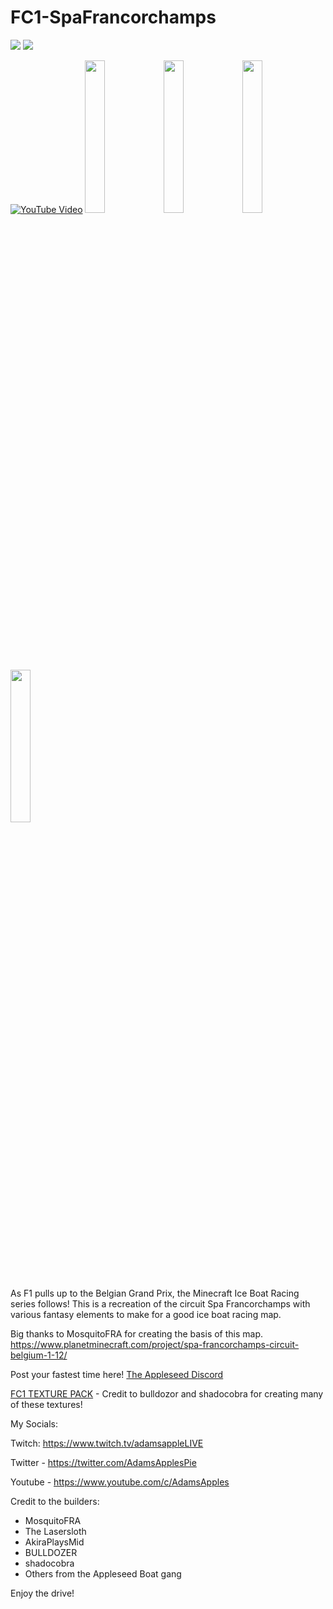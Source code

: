 # FC1-SpaFrancorchamps

[![](https://img.shields.io/badge/-Direct%20Downlod-brightgreen?style=for-the-badge)][dl-latest] [![](https://img.shields.io/badge/-PlanetMinecraft-blue?style=for-the-badge&)][planetmc]

[![YouTube Video][yt-thumbnail]][yt-vidlink]
<img src="https://user-images.githubusercontent.com/96582306/147489732-f7549e01-aa50-4a7f-85b4-c67d43486039.png" width="25%"></img><img src="https://user-images.githubusercontent.com/96582306/147489753-dccf4bed-6257-44c2-a5a7-e977143fd380.png" width="25%"></img><img src="https://user-images.githubusercontent.com/96582306/147489798-b52840e7-9f13-41c1-9710-4645ffb0ea1d.png" width="25%"></img><img src="https://user-images.githubusercontent.com/96582306/147489820-a2e885d5-745e-4172-a28e-eec7dc66842a.png" width="25%"></img>




<!--
[**Direct Download**][dl-latest] 

[PlanteMinecraft Page][planetmc]
-->

As F1 pulls up to the Belgian Grand Prix, the Minecraft Ice Boat Racing series follows! This is a recreation of the circuit Spa Francorchamps with various fantasy elements to make for a good ice boat racing map.

Big thanks to MosquitoFRA for creating the basis of this map.
https://www.planetminecraft.com/project/spa-francorchamps-circuit-belgium-1-12/


Post your fastest time here! [The Appleseed Discord][join-discord]

[FC1 TEXTURE PACK][dl-texture] - Credit to bulldozor and shadocobra for creating many of these textures!



My Socials:

Twitch: https://www.twitch.tv/adamsappleLIVE

Twitter - https://twitter.com/AdamsApplesPie

Youtube - https://www.youtube.com/c/AdamsApples

Credit to the builders:

- MosquitoFRA
- The Lasersloth
- AkiraPlaysMid
- BULLDOZER
- shadocobra
- Others from the Appleseed Boat gang

Enjoy the drive!

[dl-latest]: https://github.com/FormulaCraftOne/FC1-SpaFrancorchamps/releases/latest/download/world.zip
[dl-texture]: https://github.com/FormulaCraftOne/FC1-TexturePack/releases/latest/download/FC1.TexturePack.zip
[yt-vidlink]: https://www.youtube.com/watch?v=LlzW-lBKEZU
[yt-thumbnail]: https://img.youtube.com/vi/LlzW-lBKEZU/maxresdefault.jpg
[join-discord]: https://discord.gg/paeBnG8Csd
[planetmc]: https://www.planetminecraft.com/project/f1-spa-francorchamps-ice-boat-racing-track-1-17-1/
